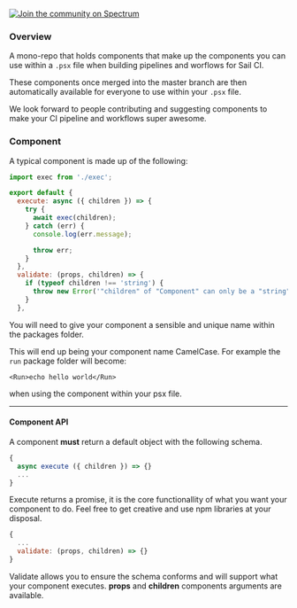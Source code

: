 [![Join the community on Spectrum](https://withspectrum.github.io/badge/badge.svg)](https://spectrum.chat/sail-ci)

### Overview

A mono-repo that holds components that make up the components you can use within a `.psx` file when building pipelines and worflows for Sail CI.

These components once merged into the master branch are then automatically available for everyone to use within your `.psx` file.

We look forward to people contributing and suggesting components to make your CI pipeline and workflows super awesome.

### Component
A typical component is made up of the following:

```js
import exec from './exec';

export default {
  execute: async ({ children }) => {
    try {
      await exec(children);
    } catch (err) {
      console.log(err.message);

      throw err;
    }
  },
  validate: (props, children) => {
    if (typeof children !== 'string') {
      throw new Error('"children" of "Component" can only be a "string"');
    }
  },

```

You will need to give your component a sensible and unique name within the packages folder.

This will end up being your component name CamelCase. For example the `run` package folder will become:

`<Run>echo hello world</Run>`

when using the component within your psx file.

***

#### Component API
A component **must** return a default object with the following schema.

``` js
{
  async execute ({ children }) => {}
  ...
}
```

Execute returns a promise, it is the core functionallity of what you want your component to do.  Feel free to get creative and use npm libraries at your disposal.

``` js
{
  ...
  validate: (props, children) => {}
}
```

Validate allows you to ensure the schema conforms and will support what your component executes.  **props** and **children** components arguments are available.
